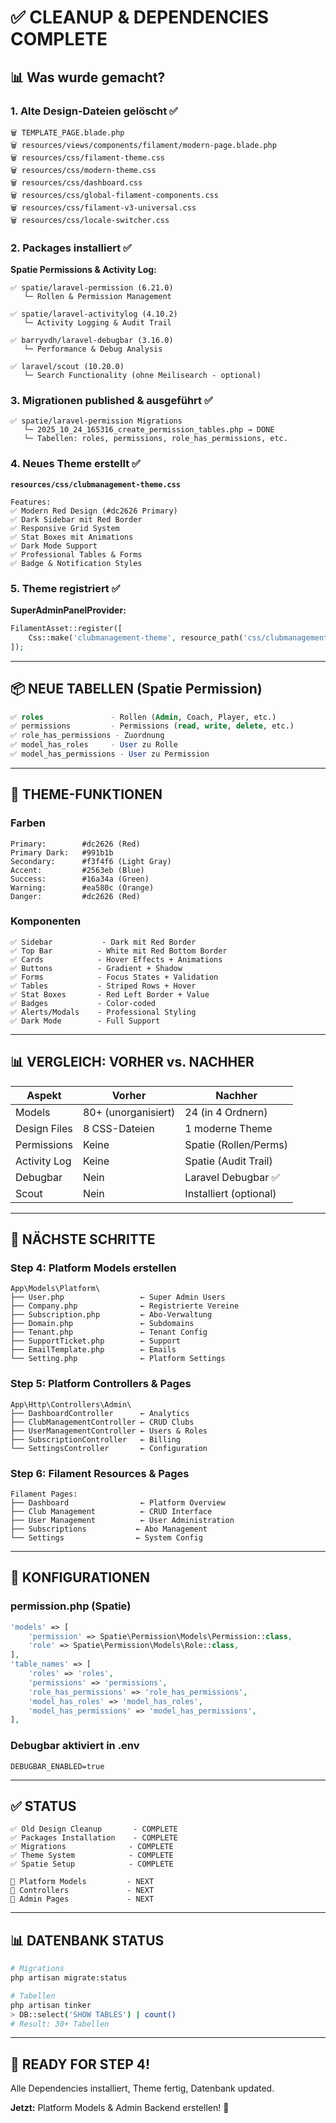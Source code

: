 # ✅ CLEANUP & DEPENDENCIES COMPLETE

## 📊 Was wurde gemacht?

### 1. Alte Design-Dateien gelöscht ✅
```
🗑️ TEMPLATE_PAGE.blade.php
🗑️ resources/views/components/filament/modern-page.blade.php
🗑️ resources/css/filament-theme.css
🗑️ resources/css/modern-theme.css
🗑️ resources/css/dashboard.css
🗑️ resources/css/global-filament-components.css
🗑️ resources/css/filament-v3-universal.css
🗑️ resources/css/locale-switcher.css
```

### 2. Packages installiert ✅

**Spatie Permissions & Activity Log:**
```
✅ spatie/laravel-permission (6.21.0)
   └─ Rollen & Permission Management
   
✅ spatie/laravel-activitylog (4.10.2)
   └─ Activity Logging & Audit Trail
   
✅ barryvdh/laravel-debugbar (3.16.0)
   └─ Performance & Debug Analysis
   
✅ laravel/scout (10.20.0)
   └─ Search Functionality (ohne Meilisearch - optional)
```

### 3. Migrationen published & ausgeführt ✅
```
✅ spatie/laravel-permission Migrations
   └─ 2025_10_24_165316_create_permission_tables.php → DONE
   └─ Tabellen: roles, permissions, role_has_permissions, etc.
```

### 4. Neues Theme erstellt ✅
**`resources/css/clubmanagement-theme.css`**
```
Features:
✅ Modern Red Design (#dc2626 Primary)
✅ Dark Sidebar mit Red Border
✅ Responsive Grid System
✅ Stat Boxes mit Animations
✅ Dark Mode Support
✅ Professional Tables & Forms
✅ Badge & Notification Styles
```

### 5. Theme registriert ✅
**SuperAdminPanelProvider:**
```php
FilamentAsset::register([
    Css::make('clubmanagement-theme', resource_path('css/clubmanagement-theme.css')),
]);
```

---

## 📦 NEUE TABELLEN (Spatie Permission)

```sql
✅ roles               - Rollen (Admin, Coach, Player, etc.)
✅ permissions         - Permissions (read, write, delete, etc.)
✅ role_has_permissions - Zuordnung
✅ model_has_roles     - User zu Rolle
✅ model_has_permissions - User zu Permission
```

---

## 🎨 THEME-FUNKTIONEN

### Farben
```
Primary:        #dc2626 (Red)
Primary Dark:   #991b1b
Secondary:      #f3f4f6 (Light Gray)
Accent:         #2563eb (Blue)
Success:        #16a34a (Green)
Warning:        #ea580c (Orange)
Danger:         #dc2626 (Red)
```

### Komponenten
```
✅ Sidebar           - Dark mit Red Border
✅ Top Bar          - White mit Red Bottom Border
✅ Cards            - Hover Effects + Animations
✅ Buttons          - Gradient + Shadow
✅ Forms            - Focus States + Validation
✅ Tables           - Striped Rows + Hover
✅ Stat Boxes       - Red Left Border + Value
✅ Badges           - Color-coded
✅ Alerts/Modals    - Professional Styling
✅ Dark Mode        - Full Support
```

---

## 📊 VERGLEICH: VORHER vs. NACHHER

| Aspekt | Vorher | Nachher |
|--------|--------|---------|
| Models | 80+ (unorganisiert) | 24 (in 4 Ordnern) |
| Design Files | 8 CSS-Dateien | 1 moderne Theme |
| Permissions | Keine | Spatie (Rollen/Perms) |
| Activity Log | Keine | Spatie (Audit Trail) |
| Debugbar | Nein | Laravel Debugbar ✅ |
| Scout | Nein | Installiert (optional) |

---

## 🚀 NÄCHSTE SCHRITTE

### Step 4: Platform Models erstellen
```
App\Models\Platform\
├── User.php                 ← Super Admin Users
├── Company.php              ← Registrierte Vereine
├── Subscription.php         ← Abo-Verwaltung
├── Domain.php               ← Subdomains
├── Tenant.php               ← Tenant Config
├── SupportTicket.php        ← Support
├── EmailTemplate.php        ← Emails
└── Setting.php              ← Platform Settings
```

### Step 5: Platform Controllers & Pages
```
App\Http\Controllers\Admin\
├── DashboardController      ← Analytics
├── ClubManagementController ← CRUD Clubs
├── UserManagementController ← Users & Roles
├── SubscriptionController   ← Billing
└── SettingsController       ← Configuration
```

### Step 6: Filament Resources & Pages
```
Filament Pages:
├── Dashboard                ← Platform Overview
├── Club Management          ← CRUD Interface
├── User Management          ← User Administration
├── Subscriptions           ← Abo Management
└── Settings                ← System Config
```

---

## 📝 KONFIGURATIONEN

### permission.php (Spatie)
```php
'models' => [
    'permission' => Spatie\Permission\Models\Permission::class,
    'role' => Spatie\Permission\Models\Role::class,
],
'table_names' => [
    'roles' => 'roles',
    'permissions' => 'permissions',
    'role_has_permissions' => 'role_has_permissions',
    'model_has_roles' => 'model_has_roles',
    'model_has_permissions' => 'model_has_permissions',
],
```

### Debugbar aktiviert in .env
```
DEBUGBAR_ENABLED=true
```

---

## ✅ STATUS

```
✅ Old Design Cleanup       - COMPLETE
✅ Packages Installation    - COMPLETE
✅ Migrations              - COMPLETE
✅ Theme System            - COMPLETE
✅ Spatie Setup            - COMPLETE

🔄 Platform Models         - NEXT
🔄 Controllers             - NEXT
🔄 Admin Pages             - NEXT
```

---

## 📊 DATENBANK STATUS

```bash
# Migrations
php artisan migrate:status

# Tabellen
php artisan tinker
> DB::select('SHOW TABLES') | count()
# Result: 30+ Tabellen
```

---

## 🎯 READY FOR STEP 4!

Alle Dependencies installiert, Theme fertig, Datenbank updated.

**Jetzt:** Platform Models & Admin Backend erstellen! 🚀


